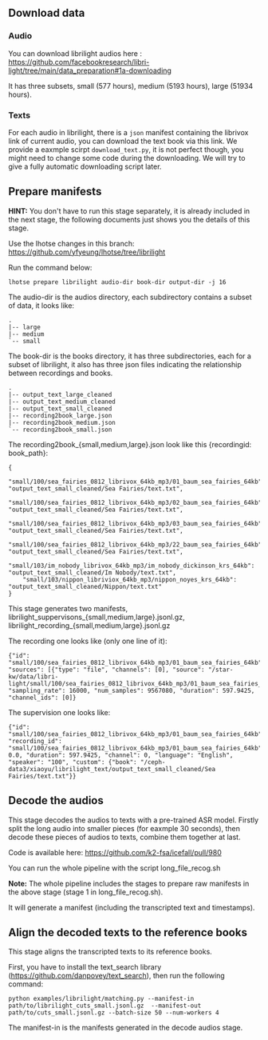 ## Download data

### Audio

You can download librilight audios here : https://github.com/facebookresearch/libri-light/tree/main/data_preparation#1a-downloading

It has three subsets, small (577 hours), medium (5193 hours), large (51934 hours).


### Texts

For each audio in librilight, there is a `json` manifest containing the librivox link
of current audio, you can download the text book via this link. We provide a eaxmple
scirpt `download_text.py`, it is not perfect though, you might need to change some
code during the downloading. We will try to give a fully automatic downloading script
later.


## Prepare manifests

**HINT:** You don't have to run this stage separately, it is already included in the next stage, the following documents just shows you
the details of this stage.

Use the lhotse changes in this branch: https://github.com/yfyeung/lhotse/tree/librilight

Run the command below:

```
lhotse prepare librilight audio-dir book-dir output-dir -j 16
```

The audio-dir is the audios directory, each subdirectory contains a subset of data, it looks like:
```
.
|-- large
|-- medium
`-- small
```

The book-dir is the books directory, it has three subdirectories, each for a subset of librilight, it also
has three json files indicating the relationship between recordings and books.

```
.
|-- output_text_large_cleaned
|-- output_text_medium_cleaned
|-- output_text_small_cleaned
|-- recording2book_large.json
|-- recording2book_medium.json
`-- recording2book_small.json
```

The recording2book_{small,medium,large}.json look like this {recordingid: book_path}:

```
{
    "small/100/sea_fairies_0812_librivox_64kb_mp3/01_baum_sea_fairies_64kb": "output_text_small_cleaned/Sea Fairies/text.txt",
    "small/100/sea_fairies_0812_librivox_64kb_mp3/02_baum_sea_fairies_64kb": "output_text_small_cleaned/Sea Fairies/text.txt",
    "small/100/sea_fairies_0812_librivox_64kb_mp3/03_baum_sea_fairies_64kb": "output_text_small_cleaned/Sea Fairies/text.txt",
    "small/100/sea_fairies_0812_librivox_64kb_mp3/22_baum_sea_fairies_64kb": "output_text_small_cleaned/Sea Fairies/text.txt",
    "small/103/im_nobody_librivox_64kb_mp3/im_nobody_dickinson_krs_64kb": "output_text_small_cleaned/Im Nobody/text.txt",
    "small/103/nippon_libriviox_64kb_mp3/nippon_noyes_krs_64kb": "output_text_small_cleaned/Nippon/text.txt"
}
```

This stage generates two manifests, librilight_suppervisons_{small,medium,large}.jsonl.gz, librilight_recording_{small,medium,large}.jsonl.gz


The recording one looks like (only one line of it):

```
{"id": "small/100/sea_fairies_0812_librivox_64kb_mp3/01_baum_sea_fairies_64kb", "sources": [{"type": "file", "channels": [0], "source": "/star-kw/data/libri-light/small/100/sea_fairies_0812_librivox_64kb_mp3/01_baum_sea_fairies_64kb.flac"}], "sampling_rate": 16000, "num_samples": 9567080, "duration": 597.9425, "channel_ids": [0]}
```

The supervision one looks like:
```
{"id": "small/100/sea_fairies_0812_librivox_64kb_mp3/01_baum_sea_fairies_64kb", "recording_id": "small/100/sea_fairies_0812_librivox_64kb_mp3/01_baum_sea_fairies_64kb","start": 0.0, "duration": 597.9425, "channel": 0, "language": "English", "speaker": "100", "custom": {"book": "/ceph-data3/xiaoyu/librilight_text/output_text_small_cleaned/Sea Fairies/text.txt"}}
```


## Decode the audios

This stage decodes the audios to texts with a pre-trained ASR model.
Firstly split the long audio into smaller pieces (for eaxmple 30 seconds), then decode these pieces of audios to texts, combine them together at last.

Code is available here: https://github.com/k2-fsa/icefall/pull/980

You can run the whole pipeline with the script long_file_recog.sh

**Note:** The whole pipeline includes the stages to prepare raw manifests in the above stage (stage 1 in long_file_recog.sh).

It will generate a manifest (including the transcripted text and timestamps).


## Align the decoded texts to the reference books

This stage aligns the transcripted texts to its reference books.

First, you have to install the text_search library (https://github.com/danpovey/text_search),
then run the following command:

```
python examples/librilight/matching.py --manifest-in path/to/librilight_cuts_small.jsonl.gz  --manifest-out path/to/cuts_small.jsonl.gz --batch-size 50 --num-workers 4
```

The manifest-in is the manifests generated in the decode audios stage.
